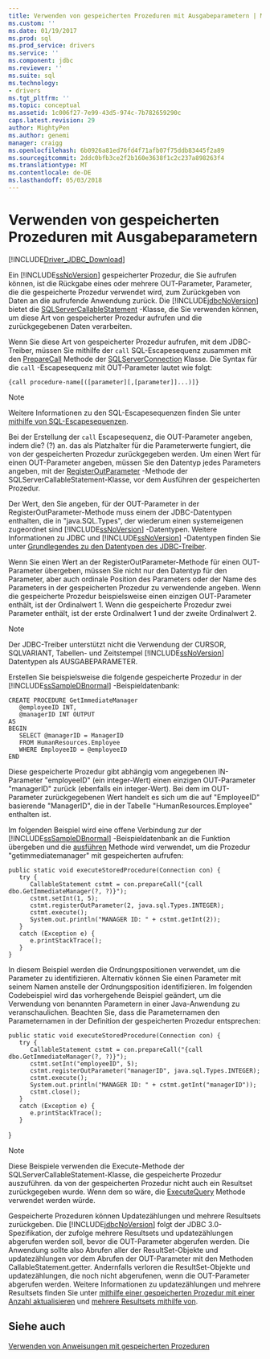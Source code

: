 ```yaml
---
title: Verwenden von gespeicherten Prozeduren mit Ausgabeparametern | Microsoft Docs
ms.custom: ''
ms.date: 01/19/2017
ms.prod: sql
ms.prod_service: drivers
ms.service: ''
ms.component: jdbc
ms.reviewer: ''
ms.suite: sql
ms.technology:
- drivers
ms.tgt_pltfrm: ''
ms.topic: conceptual
ms.assetid: 1c006f27-7e99-43d5-974c-7b782659290c
caps.latest.revision: 29
author: MightyPen
ms.author: genemi
manager: craigg
ms.openlocfilehash: 6b0926a81ed76fd4f71afb07f75ddb83445f2a89
ms.sourcegitcommit: 2ddc0bfb3ce2f2b160e3638f1c2c237a898263f4
ms.translationtype: MT
ms.contentlocale: de-DE
ms.lasthandoff: 05/03/2018
---
```

# <a name="using-a-stored-procedure-with-output-parameters"></a>Verwenden von gespeicherten Prozeduren mit Ausgabeparametern
[!INCLUDE[Driver_JDBC_Download](../../includes/driver_jdbc_download.md)]

  Ein [!INCLUDE[ssNoVersion](../../includes/ssnoversion_md.md)] gespeicherter Prozedur, die Sie aufrufen können, ist die Rückgabe eines oder mehrere OUT-Parameter, Parameter, die die gespeicherte Prozedur verwendet wird, zum Zurückgeben von Daten an die aufrufende Anwendung zurück. Die [!INCLUDE[jdbcNoVersion](../../includes/jdbcnoversion_md.md)] bietet die [SQLServerCallableStatement](../../connect/jdbc/reference/sqlservercallablestatement-class.md) -Klasse, die Sie verwenden können, um diese Art von gespeicherter Prozedur aufrufen und die zurückgegebenen Daten verarbeiten.  
  
 Wenn Sie diese Art von gespeicherter Prozedur aufrufen, mit dem JDBC-Treiber, müssen Sie mithilfe der `call` SQL-Escapesequenz zusammen mit den [PrepareCall](../../connect/jdbc/reference/preparecall-method-sqlserverconnection.md) Methode der [SQLServerConnection](../../connect/jdbc/reference/sqlserverconnection-class.md) Klasse. Die Syntax für die `call` -Escapesequenz mit OUT-Parameter lautet wie folgt:  
  
 `{call procedure-name[([parameter][,[parameter]]...)]}`  
  
> [!NOTE]  
>  Weitere Informationen zu den SQL-Escapesequenzen finden Sie unter [mithilfe von SQL-Escapesequenzen](../../connect/jdbc/using-sql-escape-sequences.md).  
  
 Bei der Erstellung der `call` Escapesequenz, die OUT-Parameter angeben, indem die? (?) an. das als Platzhalter für die Parameterwerte fungiert, die von der gespeicherten Prozedur zurückgegeben werden. Um einen Wert für einen OUT-Parameter angeben, müssen Sie den Datentyp jedes Parameters angeben, mit der [RegisterOutParameter](../../connect/jdbc/reference/registeroutparameter-method-sqlservercallablestatement.md) -Methode der SQLServerCallableStatement-Klasse, vor dem Ausführen der gespeicherten Prozedur.  
  
 Der Wert, den Sie angeben, für der OUT-Parameter in der RegisterOutParameter-Methode muss einem der JDBC-Datentypen enthalten, die in "java.SQL.Types", der wiederum einen systemeigenen zugeordnet sind [!INCLUDE[ssNoVersion](../../includes/ssnoversion_md.md)] -Datentypen. Weitere Informationen zu JDBC und [!INCLUDE[ssNoVersion](../../includes/ssnoversion_md.md)] -Datentypen finden Sie unter [Grundlegendes zu den Datentypen des JDBC-Treiber](../../connect/jdbc/understanding-the-jdbc-driver-data-types.md).  
  
 Wenn Sie einen Wert an der RegisterOutParameter-Methode für einen OUT-Parameter übergeben, müssen Sie nicht nur den Datentyp für den Parameter, aber auch ordinale Position des Parameters oder der Name des Parameters in der gespeicherten Prozedur zu verwendende angeben. Wenn die gespeicherte Prozedur beispielsweise einen einzigen OUT-Parameter enthält, ist der Ordinalwert 1. Wenn die gespeicherte Prozedur zwei Parameter enthält, ist der erste Ordinalwert 1 und der zweite Ordinalwert 2.  
  
> [!NOTE]  
>  Der JDBC-Treiber unterstützt nicht die Verwendung der CURSOR, SQLVARIANT, Tabellen- und Zeitstempel [!INCLUDE[ssNoVersion](../../includes/ssnoversion_md.md)] Datentypen als AUSGABEPARAMETER.  
  
 Erstellen Sie beispielsweise die folgende gespeicherte Prozedur in der [!INCLUDE[ssSampleDBnormal](../../includes/sssampledbnormal_md.md)] -Beispieldatenbank:  
  
```  
CREATE PROCEDURE GetImmediateManager  
   @employeeID INT,  
   @managerID INT OUTPUT  
AS  
BEGIN  
   SELECT @managerID = ManagerID   
   FROM HumanResources.Employee   
   WHERE EmployeeID = @employeeID  
END  
```  
  
 Diese gespeicherte Prozedur gibt abhängig vom angegebenen IN-Parameter "employeeID" (ein integer-Wert) einen einzigen OUT-Parameter "managerID" zurück (ebenfalls ein integer-Wert). Bei dem im OUT-Parameter zurückgegebenen Wert handelt es sich um die auf "EmployeeID" basierende "ManagerID", die in der Tabelle "HumanResources.Employee" enthalten ist.  
  
 Im folgenden Beispiel wird eine offene Verbindung zur der [!INCLUDE[ssSampleDBnormal](../../includes/sssampledbnormal_md.md)] -Beispieldatenbank an die Funktion übergeben und die [ausführen](../../connect/jdbc/reference/execute-method-sqlserverstatement.md) Methode wird verwendet, um die Prozedur "getimmediatemanager" mit gespeicherten aufrufen:  
  
```  
public static void executeStoredProcedure(Connection con) {  
   try {  
      CallableStatement cstmt = con.prepareCall("{call dbo.GetImmediateManager(?, ?)}");  
      cstmt.setInt(1, 5);  
      cstmt.registerOutParameter(2, java.sql.Types.INTEGER);  
      cstmt.execute();  
      System.out.println("MANAGER ID: " + cstmt.getInt(2));  
   }  
   catch (Exception e) {  
      e.printStackTrace();  
   }  
}  
```  
  
 In diesem Beispiel werden die Ordnungspositionen verwendet, um die Parameter zu identifizieren. Alternativ können Sie einen Parameter mit seinem Namen anstelle der Ordnungsposition identifizieren. Im folgenden Codebeispiel wird das vorhergehende Beispiel geändert, um die Verwendung von benannten Parametern in einer Java-Anwendung zu veranschaulichen. Beachten Sie, dass die Parameternamen den Parameternamen in der Definition der gespeicherten Prozedur entsprechen:  
  
```  
public static void executeStoredProcedure(Connection con) {  
   try {  
      CallableStatement cstmt = con.prepareCall("{call dbo.GetImmediateManager(?, ?)}");  
      cstmt.setInt("employeeID", 5);  
      cstmt.registerOutParameter("managerID", java.sql.Types.INTEGER);  
      cstmt.execute();  
      System.out.println("MANAGER ID: " + cstmt.getInt("managerID"));  
      cstmt.close();  
   }  
   catch (Exception e) {  
      e.printStackTrace();  
   }  
```  
  
 }  
  
> [!NOTE]  
>  Diese Beispiele verwenden die Execute-Methode der SQLServerCallableStatement-Klasse, die gespeicherte Prozedur auszuführen. da von der gespeicherten Prozedur nicht auch ein Resultset zurückgegeben wurde. Wenn dem so wäre, die [ExecuteQuery](../../connect/jdbc/reference/executequery-method-sqlserverstatement.md) Methode verwendet werden würde.  
  
 Gespeicherte Prozeduren können Updatezählungen und mehrere Resultsets zurückgeben. Die [!INCLUDE[jdbcNoVersion](../../includes/jdbcnoversion_md.md)] folgt der JDBC 3.0-Spezifikation, der zufolge mehrere Resultsets und updatezählungen abgerufen werden soll, bevor die OUT-Parameter abgerufen werden. Die Anwendung sollte also Abrufen aller der ResultSet-Objekte und updatezählungen vor dem Abrufen der OUT-Parameter mit den Methoden CallableStatement.getter. Andernfalls verloren die ResultSet-Objekte und updatezählungen, die noch nicht abgerufenen, wenn die OUT-Parameter abgerufen werden. Weitere Informationen zu updatezählungen und mehrere Resultsets finden Sie unter [mithilfe einer gespeicherten Prozedur mit einer Anzahl aktualisieren](../../connect/jdbc/using-a-stored-procedure-with-an-update-count.md) und [mehrere Resultsets mithilfe von](../../connect/jdbc/using-multiple-result-sets.md).  
  
## <a name="see-also"></a>Siehe auch  
 [Verwenden von Anweisungen mit gespeicherten Prozeduren](../../connect/jdbc/using-statements-with-stored-procedures.md)  
  
  

